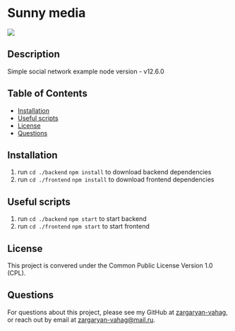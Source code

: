# Sunny media
![](https://img.shields.io/badge/license-Common%20Public%20License%20Version%201.0%20(CPL)-blue?style=flat-square)

## Description
Simple social network example
node version - v12.6.0

## Table of Contents
* [Installation](#installation)
* [Useful scripts](#usage)
* [License](#license)
* [Questions](#questions)

## Installation
1. run `cd ./backend` `npm install` to download backend dependencies
1. run `cd ./frontend` `npm install` to download frontend dependencies

## Useful scripts
1. run `cd ./backend` `npm start` to start backend
2. run `cd ./frontend` `npm start` to start frontend

## License
This project is convered under the Common Public License Version 1.0 (CPL).

## Questions
For questions about this project, please see my GitHub at [zargaryan-vahag](https://github.com/zargaryan-vahag), or reach out by email at zargaryan-vahag@mail.ru.